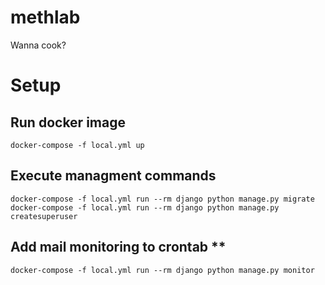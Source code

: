 methlab
=======

Wanna cook?

# Setup
## Run docker image
```
docker-compose -f local.yml up
```
## Execute managment commands
```
docker-compose -f local.yml run --rm django python manage.py migrate
docker-compose -f local.yml run --rm django python manage.py createsuperuser
```

## Add mail monitoring to crontab **
```
docker-compose -f local.yml run --rm django python manage.py monitor
```